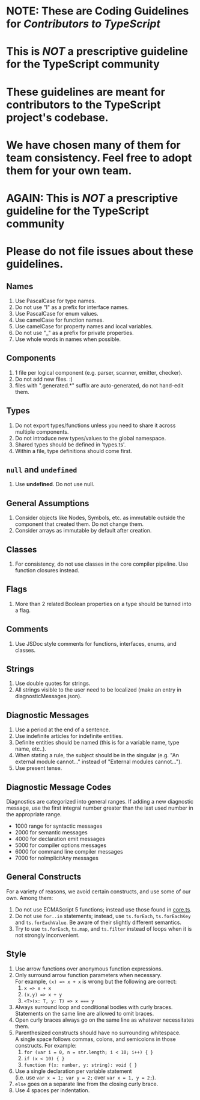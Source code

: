 # NOTE: These are Coding Guidelines for ***Contributors to TypeScript***

# This is ***NOT*** a prescriptive guideline for the TypeScript community

# These guidelines are meant for **contributors to the TypeScript project's codebase**.

# We have chosen many of them for team consistency. Feel free to adopt them for your own team.

# AGAIN: This is ***NOT*** a prescriptive guideline for the TypeScript community

# **Please do not file issues about these guidelines.**

## Names

1. Use PascalCase for type names.
2. Do not use "I" as a prefix for interface names.
3. Use PascalCase for enum values.
4. Use camelCase for function names.
5. Use camelCase for property names and local variables.
6. Do not use "_" as a prefix for private properties.
7. Use whole words in names when possible.

## Components 
1. 1 file per logical component (e.g. parser, scanner, emitter, checker).
2. Do not add new files. :)
3. files with ".generated.*" suffix are auto-generated, do not hand-edit them.

## Types
1. Do not export types/functions unless you need to share it across multiple components.
2. Do not introduce new types/values to the global namespace.
3. Shared types should be defined in 'types.ts'.
4. Within a file, type definitions should come first.

## `null` and `undefined`
1. Use **undefined**. Do not use null.

## General Assumptions
1. Consider objects like Nodes, Symbols, etc. as immutable outside the component that created them. Do not change them.
2. Consider arrays as immutable by default after creation.

## Classes
1. For consistency, do not use classes in the core compiler pipeline. Use function closures instead.
	
## Flags
1. More than 2 related Boolean properties on a type should be turned into a flag.

## Comments
1. Use JSDoc style comments for functions, interfaces, enums, and classes.

## Strings
1. Use double quotes for strings.
2. All strings visible to the user need to be localized (make an entry in diagnosticMessages.json).

## Diagnostic Messages
1. Use a period at the end of a sentence.
2. Use indefinite articles for indefinite entities.
3. Definite entities should be named (this is for a variable name, type name, etc..).
4. When stating a rule, the subject should be in the singular (e.g. "An external module cannot..." instead of "External modules cannot...").
5. Use present tense.

## Diagnostic Message Codes
Diagnostics are categorized into general ranges. If adding a new diagnostic message, use the first integral number greater than the last used number in the appropriate range.
* 1000 range for syntactic messages
* 2000 for semantic messages
* 4000 for declaration emit messages
* 5000 for compiler options messages
* 6000 for command line compiler messages
* 7000 for noImplicitAny messages

## General Constructs

For a variety of reasons, we avoid certain constructs, and use some of our own. Among them:

1. Do not use ECMAScript 5 functions; instead use those found in [core.ts](https://github.com/Microsoft/TypeScript/blob/master/src/compiler/core.ts).
2. Do not use `for..in` statements; instead, use `ts.forEach`, `ts.forEachKey` and `ts.forEachValue`. Be aware of their slightly different semantics.
3. Try to use `ts.forEach`, `ts.map`, and `ts.filter` instead of loops when it is not strongly inconvenient.

## Style

1. Use arrow functions over anonymous function expressions.
2. Only surround arrow function parameters when necessary. <br />For example, `(x) => x + x` is wrong but the following are correct:
   1. `x => x + x`
   2. `(x,y) => x + y`
   3. `<T>(x: T, y: T) => x === y`
3. Always surround loop and conditional bodies with curly braces. Statements on the same line are allowed to omit braces.
4. Open curly braces always go on the same line as whatever necessitates them.
5. Parenthesized constructs should have no surrounding whitespace. <br />A single space follows commas, colons, and semicolons in those constructs. For example:
   1. `for (var i = 0, n = str.length; i < 10; i++) { }`
   2. `if (x < 10) { }`
   3. `function f(x: number, y: string): void { }`
6. Use a single declaration per variable statement <br />(i.e. use `var x = 1; var y = 2;` over `var x = 1, y = 2;`).
7. `else` goes on a separate line from the closing curly brace.
8. Use 4 spaces per indentation.
